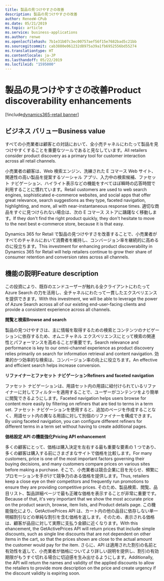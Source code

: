 ```yaml
---
title: 製品の見つけやすさの改善
description: 製品の見つけやすさの改善
author: ReneeW-CPub
ms.date: 05/21/2019
ms.topic: article
ms.service: business-applications
ms.author: renwe
ms.openlocfilehash: 7b1e31b07c3ec00757aef56f15e7682bad5c21bb
ms.sourcegitcommit: cab3880e061232d8975a39a1fb6952556bd55274
ms.translationtype: HT
ms.contentlocale: ja-JP
ms.lasthandoff: 05/22/2019
ms.locfileid: "1595000"
---
```

#  <a name="product-discoverability-enhancements"></a><span data-ttu-id="09723-103">製品の見つけやすさの改善</span><span class="sxs-lookup"><span data-stu-id="09723-103">Product discoverability enhancements</span></span>
[!include[dynamics365-retail banner](../includes/dynamics365-retail.md)]


## <a name="business-value"></a><span data-ttu-id="09723-104">ビジネス バリュー</span><span class="sxs-lookup"><span data-stu-id="09723-104">Business value</span></span>

<span data-ttu-id="09723-105">すべての小売業者は顧客との対話において、全小売チャネルにわたって製品を見つけやすくすることを重要なツールであると見なしています。</span><span class="sxs-lookup"><span data-stu-id="09723-105">All retailers consider product discovery as a primary tool for customer interaction across all retail channels.</span></span>

<span data-ttu-id="09723-106">小売業者の顧客は、Web 検索エンジン、洗練された E コマース Web サイト、関連性の高い製品を提案するソーシャル アプリ、入力中の検索候補、ファセット ナビゲーション、ハイライト表示などの機能をすべてほぼ瞬時の応答時間で利用することに慣れています。</span><span class="sxs-lookup"><span data-stu-id="09723-106">Retail customers are used to web search engines, sophisticated e-commerce websites, and social apps that offer great relevance, search suggestions as they type, faceted navigation, highlighting, and more, all with near-instantaneous response times.</span></span> <span data-ttu-id="09723-107">適切な商品をすぐに見つけられない場合は、次の E コマース ストアに躊躇なく移動します。</span><span class="sxs-lookup"><span data-stu-id="09723-107">If they don't find the right product quickly, they don't hesitate to move to the next best e-commerce store, because it is that easy.</span></span>

<span data-ttu-id="09723-108">Dynamics 365 for Retail で製品の見つけやすさを改善することで、小売業者がすべてのチャネルにおいて消費者を維持し、コンバージョン率を継続的に高めるのに役立ちます。</span><span class="sxs-lookup"><span data-stu-id="09723-108">This investment for enhancing product discoverability in Dynamics 365 for Retail will help retailers continue to grow their share of consumer retention and conversion rates across all channels.</span></span>

## <a name="feature-description"></a><span data-ttu-id="09723-109">機能の説明</span><span class="sxs-lookup"><span data-stu-id="09723-109">Feature description</span></span>

<span data-ttu-id="09723-110">この投資により、既存のエンドユーザーが触れる全クライアントにわたって Azure Search の力を活用し、全チャネルにわたって一貫したエクスペリエンスを提供できます。</span><span class="sxs-lookup"><span data-stu-id="09723-110">With this investment, we will be able to leverage the power of Azure Search across all of our existing end-user-facing clients and provide a consistent experience across all channels.</span></span>

<span data-ttu-id="09723-111">**閲覧と検索**</span><span class="sxs-lookup"><span data-stu-id="09723-111">**Browse and search**</span></span>

<span data-ttu-id="09723-112">製品の見つけやすさは、主に情報を取得するための検索とコンテンツのナビゲーションに依存するため、オムニチャネル エクスペリエンスにとって検索の関連性とパフォーマンスを高めることが重要です。</span><span class="sxs-lookup"><span data-stu-id="09723-112">Search relevance and performance is key to our omni-channel experience as product discovery relies primarily on search for information retrieval and content navigation.</span></span> <span data-ttu-id="09723-113">効果的かつ効率的な検索は、コンバージョン率の向上に役立ちます。</span><span class="sxs-lookup"><span data-stu-id="09723-113">An effective and efficient search helps increase conversion.</span></span>

<span data-ttu-id="09723-114">**リファイナーとファセット ナビゲーション**</span><span class="sxs-lookup"><span data-stu-id="09723-114">**Refiners and faceted navigation**</span></span>

<span data-ttu-id="09723-115">ファセット ナビゲーションは、用語セット内の用語に紐付けられているリファイナーに対してフィルターを適用することで、ユーザーがコンテンツをより簡単に閲覧できるようにします。</span><span class="sxs-lookup"><span data-stu-id="09723-115">Faceted navigation helps users browse for content more easily by filtering on refiners that are tied to terms in a term set.</span></span> <span data-ttu-id="09723-116">ファセット ナビゲーションを使用すると、追加のページを作成することなく、用語セット内の異なる用語に対して別個のリファイナーを構成できます。</span><span class="sxs-lookup"><span data-stu-id="09723-116">By using faceted navigation, you can configure different refiners for different terms in a term set without having to create additional pages.</span></span>

<span data-ttu-id="09723-117">**価格設定 API の機能強化**</span><span class="sxs-lookup"><span data-stu-id="09723-117">**Pricing API enhancement**</span></span>

<span data-ttu-id="09723-118">多くの顧客にとって、価格は購入決定を左右する最も重要な要素の 1 つであり、多くの顧客は購入する前にさまざまなサイトで価格を比較します。</span><span class="sxs-lookup"><span data-stu-id="09723-118">For many customers, price is one of the most important factors governing their buying decisions, and many customers compare prices on various sites before making a purchase.</span></span> <span data-ttu-id="09723-119">そこで、小売業者は競合企業に目を光らせ、頻繁にプロモーションを手がけて競争力のある価格を提供します。</span><span class="sxs-lookup"><span data-stu-id="09723-119">Thus, retailers keep a close eye on their competitors and frequently run promotions to ensure they are providing competitive prices.</span></span> <span data-ttu-id="09723-120">そのため、製品検索、閲覧、品目リスト、製品詳細ページで最も正確な価格を表示することが非常に重要です。</span><span class="sxs-lookup"><span data-stu-id="09723-120">Because of that, it's very important that we show the most accurate price on the product search, browse, item lists, and Product details page.</span></span> <span data-ttu-id="09723-121">この機能強化により、GetActivePrices API は、カート内の他の品目に依存しない単一明細割引などの単純な割引を含む価格を返します。そのため、表示される価格は、顧客が品目に対して実際に支払う金額に近くなります。</span><span class="sxs-lookup"><span data-stu-id="09723-121">With this ehancement, the GetActivePrices API will return prices that include simple discounts, such as single line discounts that are not dependent on other items in the cart, so that the prices shown are close to the actual amount the customer would pay for the item.</span></span> <span data-ttu-id="09723-122">さらに、API は適用された割引の名前と有効性を返して、小売業者が価格についてより詳しい説明を提供し、割引の有効期限がもうすぐ切れる場合に切迫感を生み出せるようにします。</span><span class="sxs-lookup"><span data-stu-id="09723-122">Additionally, the API will return the names and validity of the applied discounts to allow the retailers to provide more description on the price and create urgency if the discount validity is expiring soon.</span></span> 

